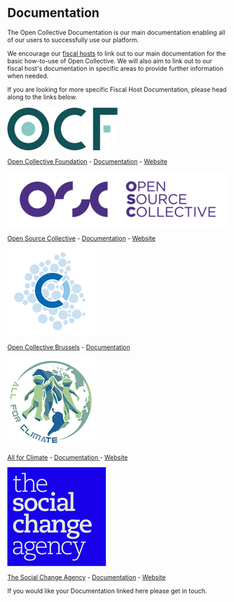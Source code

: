# Documentation

The Open Collective Documentation is our main documentation enabling all of our users to successfully use our platform.&#x20;

We encourage our [fiscal hosts](https://opencollective.com/hosts) to link out to our main documentation for the basic how-to-use of Open Collective. We will also aim to link out to our fiscal host's documentation in specific areas to provide further information when needed.&#x20;

If you are looking for more specific Fiscal Host Documentation, please head along to the links below.&#x20;



![ ](../.gitbook/assets/opencollectivefoundation.png)

[Open Collective Foundation](https://opencollective.com/foundation) - [Documentation](https://docs.opencollective.foundation) - [Website ](https://opencollective.foundation)

![](../.gitbook/assets/opensourcecollective.png)

[Open Source Collective](https://opencollective.com/opensource) - [Documentation](http://docs.oscollective.org) - [Website ](https://www.oscollective.org)

![](../.gitbook/assets/opencollectivebrussells.png)

[Open Collective Brussels](https://opencollective.com/brussels) - [Documentation ](https://docs.opencollective.com/brussels/)

![](../.gitbook/assets/allforclimatelogo.jpg)

[All for Climate](https://allforclimate.earth) - [Documentation ](https://docs.allforclimate.earth) - [Website](https://opencollective.com/allforclimate)

![](../.gitbook/assets/thesocialchangeagency.png)

[The Social Change Agency](https://opencollective.com/the-social-change-nest) - [Documentation](https://docs.google.com/document/d/1zHArRkjHIstk8b\_rMDhHGFnKLfWYCeVhLYLWHEEunlY/edit) - [Website](https://thesocialchangeagency.org)

If you would like your Documentation linked here please get in touch.&#x20;
